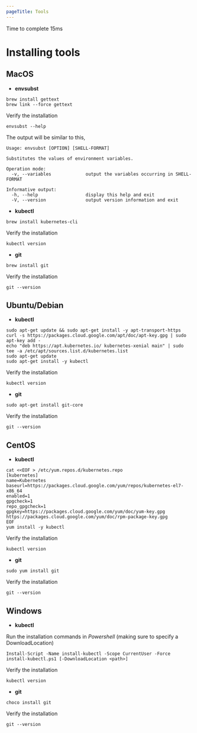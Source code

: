```yaml
---
pageTitle: Tools
---
```


<md-icon class="fa fa-clock-o fa-lg" aria-hidden="true"></md-icon> Time to complete 15ms


# <a name="set_tools">Installing tools </a>


## MacOS

- **envsubst**

```
brew install gettext
brew link --force gettext
```

Verify the installation

`envsubst --help`

<i class="fa fa-spinner fa-pulse fa-fw"></i>
The output will be similar to this,
```
Usage: envsubst [OPTION] [SHELL-FORMAT]

Substitutes the values of environment variables.

Operation mode:
  -v, --variables             output the variables occurring in SHELL-FORMAT

Informative output:
  -h, --help                  display this help and exit
  -V, --version               output version information and exit
```

- **kubectl**
```
brew install kubernetes-cli
```

Verify the installation

`kubectl version`

- **git**
```
brew install git
```

Verify the installation

`git --version`


## Ubuntu/Debian

- **kubectl**
```
sudo apt-get update && sudo apt-get install -y apt-transport-https
curl -s https://packages.cloud.google.com/apt/doc/apt-key.gpg | sudo apt-key add -
echo "deb https://apt.kubernetes.io/ kubernetes-xenial main" | sudo tee -a /etc/apt/sources.list.d/kubernetes.list
sudo apt-get update
sudo apt-get install -y kubectl
```

Verify the installation

`kubectl version`

- **git**
```
sudo apt-get install git-core
```

Verify the installation

`git --version`


## CentOS

- **kubectl**
```
cat <<EOF > /etc/yum.repos.d/kubernetes.repo
[kubernetes]
name=Kubernetes
baseurl=https://packages.cloud.google.com/yum/repos/kubernetes-el7-x86_64
enabled=1
gpgcheck=1
repo_gpgcheck=1
gpgkey=https://packages.cloud.google.com/yum/doc/yum-key.gpg https://packages.cloud.google.com/yum/doc/rpm-package-key.gpg
EOF
yum install -y kubectl
```

Verify the installation

`kubectl version`

- **git**
```
sudo yum install git
```

Verify the installation

`git --version`


## Windows

- **kubectl**

Run the installation commands in _Powershell_ (making sure to specify a DownloadLocation)
```
Install-Script -Name install-kubectl -Scope CurrentUser -Force
install-kubectl.ps1 [-DownloadLocation <path>]
```

Verify the installation

`kubectl version`

- **git**
```
choco install git
```

Verify the installation

`git --version`





